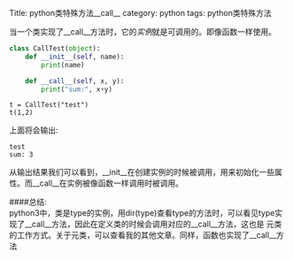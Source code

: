 Title: python类特殊方法__call__
category: python
tags: python类特殊方法

当一个类实现了__call__方法时，它的*实例*就是可调用的。即像函数一样使用。
```python
class CallTest(object):
    def __init__(self, name):
        print(name)

    def __call__(self, x, y):
        print("sum:", x+y)
``` 
```shell
t = CallTest("test")
t(1,2)
```

上面将会输出:
```shell
test
sum: 3
```
从输出结果我们可以看到，__init__在创建实例的时候被调用，用来初始化一些属性。而__call__在实例被像函数一样调用时被调用。

####总结:   
python3中，类是type的实例，用dir(type)查看type的方法时，可以看见type实现了__call__方法，因此在定义类的时候会调用对应的__call__方法，这也是
元类的工作方式。关于元类，可以查看我的其他文章。同样，函数也实现了__call__方法

